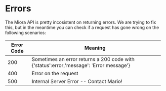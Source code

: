 # Errors

The Miora API is pretty incosistent on returning errors. We are trying to fix this, but in the meantime you can check if a request has gone wrong on the following scenarios:


Error Code | Meaning
---------- | -------
200 | Sometimes an error returns a 200 code with {'status':error,'message': 'Error message'} 
400 | Error on the request
500 | Internal Server Error -- Contact Mario!
